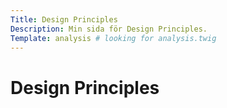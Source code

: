 ```yaml
---
Title: Design Principles
Description: Min sida för Design Principles.
Template: analysis # looking for analysis.twig
---
```


# Design Principles

